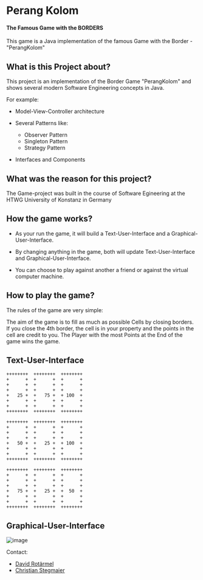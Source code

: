 # Perang Kolom 
#### The Famous Game with the BORDERS

This game is a Java implementation of the famous Game with the Border - "PerangKolom"

## What is this Project about?

This project is an implementation of the Border Game "PerangKolom" and shows several modern Software Engineering concepts in Java.

For example: 

* Model-View-Controller architecture

* Several Patterns like:
    * Observer Pattern
    * Singleton Pattern
    * Strategy Pattern
    
* Interfaces and Components

## What was the reason for this project?

The Game-project was built in the course of Software Egineering at the HTWG University of Konstanz in Germany

## How the game works?

- As your run the game, it will build a Text-User-Interface and a Graphical-User-Interface.

- By changing anything in the game, both will update Text-User-Interface and Graphical-User-Interface.

- You can choose to play against another a friend or against the virtual computer machine.

## How to play the game?

The rules of the game are very simple:

The aim of the game is to fill as much as possible Cells by closing borders. If you close the 4th border, the cell is in your property and the points in the cell are credit to you.
The Player with the most Points at the End of the game wins the game.

## Text-User-Interface
```
++++++++  ++++++++  ++++++++
+      +  +      +  +      +
+      +  +      +  +      +
+      +  +      +  +      +
+   25 +  +   75 +  + 100  +
+      +  +      +  +      +
+      +  +      +  +      +
++++++++  ++++++++  ++++++++

++++++++  ++++++++  ++++++++
+      +  +      +  +      +
+      +  +      +  +      +
+      +  +      +  +      +
+   50 +  +   25 +  + 100  +
+      +  +      +  +      +
+      +  +      +  +      +
++++++++  ++++++++  ++++++++

++++++++  ++++++++  ++++++++
+      +  +      +  +      +
+      +  +      +  +      +
+      +  +      +  +      +
+   75 +  +   25 +  +  50  +
+      +  +      +  +      +
+      +  +      +  +      +
++++++++  ++++++++  ++++++++

```

## Graphical-User-Interface

![image](https://raw.github.com/miofferg/de.htwg.se.dog/master/de.htwg.se.dog/src/resources/dog_game.JPG)

Contact:
* [David Rotärmel](mailto:darotaer@htwg-konstanz.de)
* [Christian Stegmaier](mailto:chstegma@htwg-konstanz.de)
</p></article>
  </div>

  </div>
</div>
